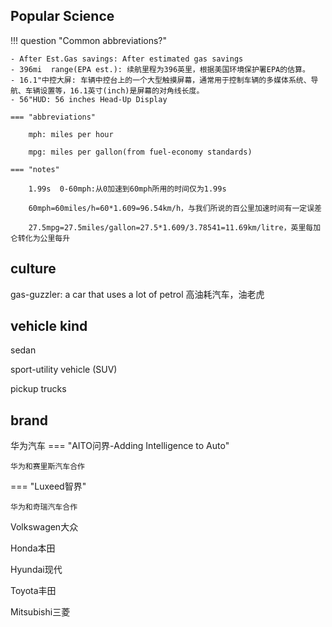 ## Popular Science
!!! question "Common abbreviations?"

    - After Est.Gas savings: After estimated gas savings
    - 396mi  range(EPA est.): 续航里程为396英里，根据美国环境保护署EPA的估算。
    - 16.1"中控大屏: 车辆中控台上的一个大型触摸屏幕，通常用于控制车辆的多媒体系统、导航、车辆设置等，16.1英寸(inch)是屏幕的对角线长度。
    - 56"HUD: 56 inches Head-Up Display

    === "abbreviations"

        mph: miles per hour

        mpg: miles per gallon(from fuel-economy standards)

    === "notes"
    
        1.99s  0-60mph:从0加速到60mph所用的时间仅为1.99s

        60mph=60miles/h=60*1.609=96.54km/h，与我们所说的百公里加速时间有一定误差

        27.5mpg=27.5miles/gallon=27.5*1.609/3.78541=11.69km/litre，英里每加仑转化为公里每升

## culture
gas-guzzler:  a car that uses a lot of petrol 高油耗汽车，油老虎

## vehicle kind
sedan

sport-utility vehicle (SUV)

pickup trucks



## brand
华为汽车
=== "AITO问界-Adding Intelligence to Auto"

    华为和赛里斯汽车合作

 === "Luxeed智界"

    华为和奇瑞汽车合作



Volkswagen大众

Honda本田

Hyundai现代

Toyota丰田

Mitsubishi三菱

